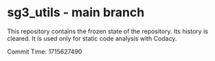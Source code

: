 # sg3_utils - main branch

This repository contains the frozen state of the repository.
Its history is cleared. It is used only for static code
analysis with Codacy.

Commit Time: 1715627490